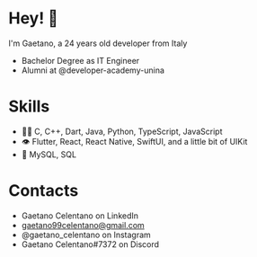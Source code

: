 # Hey! 👋

I'm Gaetano, a 24 years old developer from Italy
- Bachelor Degree as IT Engineer
- Alumni at @developer-academy-unina

# Skills
  - 👨‍💻 C, C++, Dart, Java, Python, TypeScript, JavaScript
  - 👁️ Flutter, React, React Native, SwiftUI, and a little bit of UIKit
  - 💾 MySQL, SQL

# Contacts
- Gaetano Celentano on LinkedIn
- gaetano99celentano@gmail.com
- @gaetano_celentano on Instagram
- Gaetano Celentano#7372 on Discord
